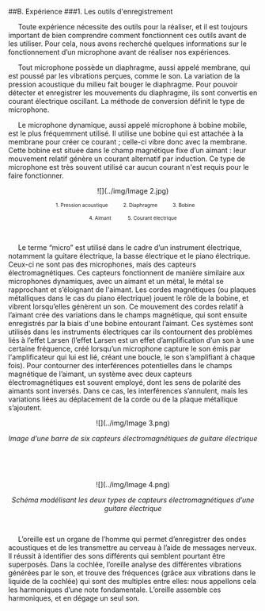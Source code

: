 ##B. Expérience
###1. Les outils d'enregistrement

<p>&nbsp;&nbsp;&nbsp;&nbsp;
    Toute expérience nécessite des outils pour la réaliser, et il est toujours important de bien comprendre comment fonctionnent ces outils avant de les utiliser. Pour cela, nous avons recherché quelques informations sur le fonctionnement d’un microphone avant de réaliser nos expériences.</p>
<p>&nbsp;&nbsp;&nbsp;&nbsp;
Tout microphone possède un diaphragme, aussi appelé membrane, qui est poussé par les vibrations perçues, comme le son. La variation de la pression acoustique du milieu fait bouger le diaphragme. Pour pouvoir détecter et enregistrer les mouvements du diaphragme, ils sont convertis en courant électrique oscillant. La méthode de conversion définit le type de microphone.</p>
<p>&nbsp;&nbsp;&nbsp;&nbsp;
    Le microphone dynamique, aussi appelé microphone à bobine mobile, est le plus fréquemment utilisé. Il utilise une bobine qui est attachée à la membrane pour créer ce courant ; celle-ci vibre donc avec la membrane. Cette bobine est située dans le champ magnétique fixe d’un aimant : leur mouvement relatif génère un courant alternatif par induction. Ce type de microphone est très souvent utilisé car aucun courant n'est requis pour le faire fonctionner.</p>
<center>
<p>
</p>


![](../img/Image 2.jpg)
<p>
<font size="1">
1. Pression acoustique&nbsp;&nbsp;&nbsp;&nbsp;&nbsp;&nbsp;&nbsp;&nbsp;&nbsp;&nbsp;
2. Diaphragme&nbsp;&nbsp;&nbsp;&nbsp;&nbsp;&nbsp;&nbsp;&nbsp;&nbsp;&nbsp;
3. Bobine &nbsp;&nbsp;&nbsp;&nbsp;&nbsp;&nbsp;&nbsp;&nbsp;&nbsp;&nbsp;
</font>
</p>
<p>
<font size="1">
4. Aimant &nbsp;&nbsp;&nbsp;&nbsp;&nbsp;&nbsp;&nbsp;&nbsp;&nbsp;&nbsp;
5. Courant électrique
</font>
</p>
<p>
&nbsp;
</p>
<p>
</p>
</center>
<p align="left">&nbsp;&nbsp;&nbsp;&nbsp;
    Le terme “micro” est utilisé dans le cadre d’un instrument électrique, notamment la guitare électrique, la basse électrique et le piano électrique. Ceux-ci ne sont pas des microphones, mais des capteurs électromagnétiques. Ces capteurs fonctionnent de manière similaire aux microphones dynamiques, avec un aimant et un métal, le métal se rapprochant et s’éloignant de l'aimant. Les cordes magnétiques (ou plaques métalliques dans le cas du piano électrique) jouent le rôle de la bobine, et vibrent lorsqu’elles génèrent un son. Ce mouvement des cordes relatif à l’aimant crée des variations dans le champs magnétique, qui sont ensuite enregistrés par la biais d'une bobine entourant l’aimant. Ces systèmes sont utilisés dans les instruments électriques car ils contournent des problèmes liés à l’effet Larsen (l’effet Larsen est un effet d’amplification d’un son à une certaine fréquence, créé lorsqu’un microphone capture le son émis par l'amplificateur qui lui est lié, créant une boucle, le son s’amplifiant à chaque fois). Pour contourner des interférences potentielles dans le champs magnétique de l’aimant, un système avec deux capteurs électromagnétiques est souvent employé, dont les sens de polarité des aimants sont inversés. Dans ce cas, les interférences s’annulent, mais les variations liées au déplacement de la corde ou de la plaque métallique s’ajoutent.</p>
<center>
<p>
</p>

![](../img/Image 3.png)
<p><em> Image d’une barre de six capteurs électromagnétiques de guitare électrique </em></p>
<p>
&nbsp;
</p>
<p>
&nbsp;
</p>

![](../img/Image 4.png)
<p><em> Schéma modélisant les deux types de capteurs électromagnétiques d’une guitare électrique </em></p>
</center>
<p>
&nbsp;
</p>
<p>&nbsp;&nbsp;&nbsp;&nbsp;
    L’oreille est un organe de l’homme qui permet d’enregistrer des ondes acoustiques et de les transmettre au cerveau à l’aide de messages nerveux. Il réussit à identifier des sons différents qui semblent pourtant être superposés. Dans la cochlée, l’oreille analyse des différentes vibrations générées par le son, et trouve des fréquences (grâce aux vibrations dans le liquide de la cochlée) qui sont des multiples entre elles: nous appellons cela les harmoniques d’une note fondamentale. L’oreille assemble ces harmoniques, et en dégage un seul son.
</p>
